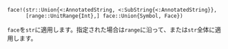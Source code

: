 ```
face!(str::Union{<:AnnotatedString, <:SubString{<:AnnotatedString}},
      [range::UnitRange{Int},] face::Union{Symbol, Face})
```

`face`を`str`に適用します。指定された場合は`range`に沿って、または`str`全体に適用します。
